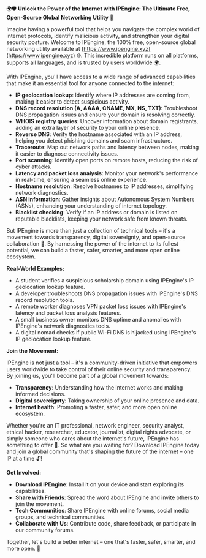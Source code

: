 🌍🛡️ **Unlock the Power of the Internet with IPEngine: The Ultimate Free, Open-Source Global Networking Utility** 🚀

Imagine having a powerful tool that helps you navigate the complex world of internet protocols, identify malicious activity, and strengthen your digital security posture. Welcome to IPEngine, the 100% free, open-source global networking utility available at [https://www.ipengine.xyz](https://www.ipengine.xyz) 🌐. This incredible platform runs on all platforms, supports all languages, and is trusted by users worldwide 🌍.

With IPEngine, you'll have access to a wide range of advanced capabilities that make it an essential tool for anyone connected to the internet:

* **IP geolocation lookup**: Identify where IP addresses are coming from, making it easier to detect suspicious activity.
* **DNS record resolution (A, AAAA, CNAME, MX, NS, TXT)**: Troubleshoot DNS propagation issues and ensure your domain is resolving correctly.
* **WHOIS registry queries**: Uncover information about domain registrants, adding an extra layer of security to your online presence.
* **Reverse DNS**: Verify the hostname associated with an IP address, helping you detect phishing domains and scam infrastructure.
* **Traceroute**: Map out network paths and latency between nodes, making it easier to diagnose connectivity issues.
* **Port scanning**: Identify open ports on remote hosts, reducing the risk of cyber attacks.
* **Latency and packet loss analysis**: Monitor your network's performance in real-time, ensuring a seamless online experience.
* **Hostname resolution**: Resolve hostnames to IP addresses, simplifying network diagnostics.
* **ASN information**: Gather insights about Autonomous System Numbers (ASNs), enhancing your understanding of internet topology.
* **Blacklist checking**: Verify if an IP address or domain is listed on reputable blacklists, keeping your network safe from known threats.

But IPEngine is more than just a collection of technical tools – it's a movement towards transparency, digital sovereignty, and open-source collaboration 📡. By harnessing the power of the internet to its fullest potential, we can build a faster, safer, smarter, and more open online ecosystem.

**Real-World Examples:**

* A student verifies a suspicious scholarship domain using IPEngine's IP geolocation lookup feature.
* A developer troubleshoots DNS propagation issues with IPEngine's DNS record resolution tools.
* A remote worker diagnoses VPN packet loss issues with IPEngine's latency and packet loss analysis features.
* A small business owner monitors DNS uptime and anomalies with IPEngine's network diagnostics tools.
* A digital nomad checks if public Wi-Fi DNS is hijacked using IPEngine's IP geolocation lookup feature.

**Join the Movement:**

IPEngine is not just a tool – it's a community-driven initiative that empowers users worldwide to take control of their online security and transparency. By joining us, you'll become part of a global movement towards:

* **Transparency**: Understanding how the internet works and making informed decisions.
* **Digital sovereignty**: Taking ownership of your online presence and data.
* **Internet health**: Promoting a faster, safer, and more open online ecosystem.

Whether you're an IT professional, network engineer, security analyst, ethical hacker, researcher, educator, journalist, digital rights advocate, or simply someone who cares about the internet's future, IPEngine has something to offer 🌟. So what are you waiting for? Download IPEngine today and join a global community that's shaping the future of the internet – one IP at a time 🔓!

**Get Involved:**

* **Download IPEngine**: Install it on your device and start exploring its capabilities.
* **Share with Friends**: Spread the word about IPEngine and invite others to join the movement.
* **Tech Communities**: Share IPEngine with online forums, social media groups, and technical communities.
* **Collaborate with Us**: Contribute code, share feedback, or participate in our community forums.

Together, let's build a better internet – one that's faster, safer, smarter, and more open. 🚀